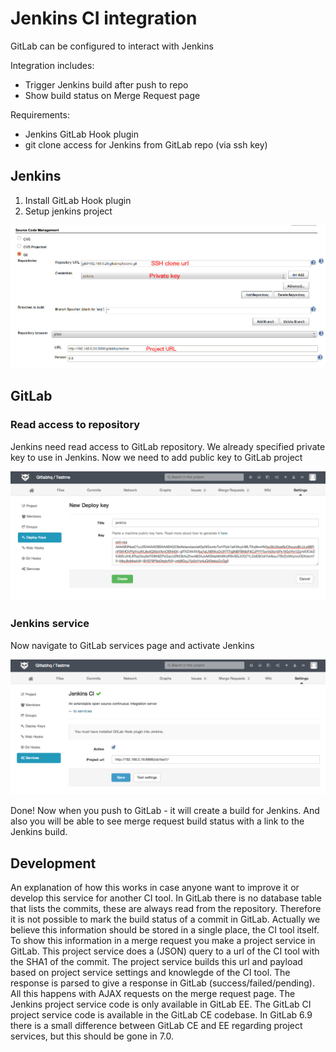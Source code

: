 # Jenkins CI integration

GitLab can be configured to interact with Jenkins

Integration includes: 

* Trigger Jenkins build after push to repo
* Show build status on Merge Request page

Requirements: 

* Jenkins GitLab Hook plugin
* git clone access for Jenkins from GitLab repo (via ssh key)

## Jenkins

1. Install GitLab Hook plugin
2. Setup jenkins project

![screen](jenkins_project.png)


## GitLab


### Read access to repository 

Jenkins need read access to GitLab repository. We already specified private key to use in Jenkins. Now we need to add public key to GitLab project

![screen](jenkins_gitlab_deploy.png)


### Jenkins service

Now navigate to GitLab services page and activate Jenkins

![screen](jenkins_gitlab_service.png)

Done! Now when you push to GitLab - it will create a build for Jenkins.
And also you will be able to see merge request build status with a link to the Jenkins build.

## Development

An explanation of how this works in case anyone want to improve it or develop this service for another CI tool.
In GitLab there is no database table that lists the commits, these are always read from the repository.
Therefore it is not possible to mark the build status of a commit in GitLab.
Actually we believe this information should be stored in a single place, the CI tool itself.
To show this information in a merge request you make a project service in GitLab.
This project service does a (JSON) query to a url of the CI tool with the SHA1 of the commit.
The project service builds this url and payload based on project service settings and knowlegde of the CI tool.
The response is parsed to give a response in GitLab (success/failed/pending).
All this happens with AJAX requests on the merge request page.
The Jenkins project service code is only available in GitLab EE.
The GitLab CI project service code is available in the GitLab CE codebase.
In GitLab 6.9 there is a small difference between GitLab CE and EE regarding project services, but this should be gone in 7.0.

